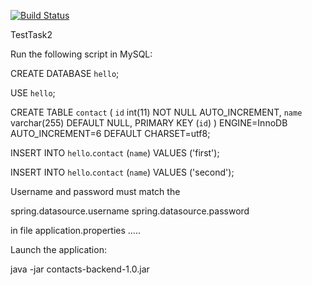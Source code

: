[![Build Status](https://travis-ci.org/art-sov/ContactsBackEnd.svg?branch=master)](https://travis-ci.org/art-sov/ContactsBackEnd)

TestTask2

Run the following script in MySQL: 

CREATE DATABASE `hello`;

USE `hello`;

CREATE TABLE `contact` (
  `id` int(11) NOT NULL AUTO_INCREMENT,
  `name` varchar(255) DEFAULT NULL,
  PRIMARY KEY (`id`)
) ENGINE=InnoDB AUTO_INCREMENT=6 DEFAULT CHARSET=utf8;


INSERT INTO `hello`.`contact` (`name`) VALUES ('first');

INSERT INTO `hello`.`contact` (`name`) VALUES ('second');


Username and password must match the 

spring.datasource.username
spring.datasource.password 

in file application.properties
.....

Launch the application:

java -jar contacts-backend-1.0.jar
